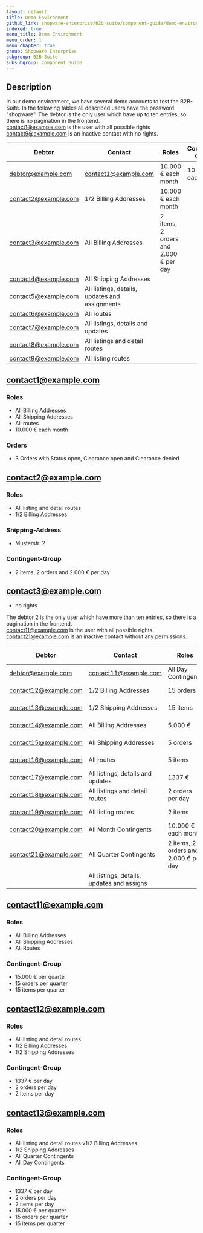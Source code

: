 ```yaml
---
layout: default
title: Demo Environment
github_link: shopware-enterprise/b2b-suite/component-guide/demo-environment.md
indexed: true
menu_title: Demo Environment
menu_order: 1
menu_chapter: true
group: Shopware Enterprise
subgroup: B2B-Suite
subsubgroup: Component Guide
---
```


<div class="toc-list"></div>

## Description

In our demo environment, we have several demo accounts to test the B2B-Suite. In the following tables all described users
have the password "shopware". The debtor is the only user which have up to ten entries, so there is no pagination in the frontend. 
<br />contact1@example.com is the user with all possible rights
<br />contact9@example.com is an inactive contact with no rights.


Debtor | Contact | Roles | Contingent-Groups
---|---|---|---
debtor@example.com | contact1@example.com | 10.000 € each month | 10 orders each month
 | contact2@example.com | 1/2 Billing Addresses | 10.000 € each month
 | contact3@example.com | All Billing Addresses | 2 items, 2 orders and 2.000 € per day
 | contact4@example.com | All Shipping Addresses | 
 | contact5@example.com | All listings, details, updates and assignments |
 | contact6@example.com | All routes | 
 | contact7@example.com | All listings, details and updates |
 | contact8@example.com | All listings and detail routes | 
 | contact9@example.com | All listing routes | 

## contact1@example.com
### Roles
* All Billing Addresses
* All Shipping Addresses
* All routes
* 10.000 € each month
### Orders
*  3 Orders with Status open, Clearance open and Clearance denied

## contact2@example.com
### Roles
* All listing and detail routes
* 1/2 Billing Addresses
### Shipping-Address
* Musterstr. 2
### Contingent-Group
* 2 items, 2 orders and 2.000 € per day

## contact3@example.com
* no rights


The debtor 2 is the only user which have more than ten entries, so there is a pagination in the frontend.
<br />contact11@example.com is the user with all possible rights
<br />contact21@example.com is an inactive contact without any permissions.

Debtor | Contact | Roles | Contingent-Groups
---|---|---|---
debtor@example.com | contact11@example.com | All Day Contingents | 15.000 € | 15.000 € per quarter
 | contact12@example.com | 1/2 Billing Addresses | 15 orders | 15 orders per quarter
 | contact13@example.com | 1/2 Shipping Addresses | 15 items | 15 items per quarter
 | contact14@example.com | All Billing Addresses | 5.000 € | 5.000 € per week
 | contact15@example.com | All Shipping Addresses | 5 orders | 5 orders per week
 | contact16@example.com | All routes | 5 items | 5 items per week
 | contact17@example.com | All listings, details and updates | 1337 € | 1337 € per day
 | contact18@example.com | All listings and detail routes | 2 orders per day | 2 orders per day
 | contact19@example.com | All listing routes | 2 items | 2 items per day
 | contact20@example.com | All Month Contingents | 10.000 € each month | 
 | contact21@example.com | All Quarter Contingents | 2 items, 2 orders and 2.000 € per day | 
 |  |  All listings, details, updates and assigns |   | 

## contact11@example.com
### Roles
* All Billing Addresses
* All Shipping Addresses
* All Routes
### Contingent-Group
* 15.000 € per quarter
* 15 orders per quarter
* 15 items per quarter

## contact12@example.com
### Roles
* All listing and detail routes
* 1/2 Billing Addresses
* 1/2 Shipping Addresses
### Contingent-Group
* 1337 € per day
* 2 orders per day
* 2 items per day


## contact13@example.com
### Roles
* All listing and detail routes
v1/2 Billing Addresses
* 1/2 Shipping Addresses
* All Quarter Contingents
* All Day Contingents
### Contingent-Group
* 1337 € per day
* 2 orders per day
* 2 items per day
* 15.000 € per quarter
* 15 orders per quarter
* 15 items per quarter
